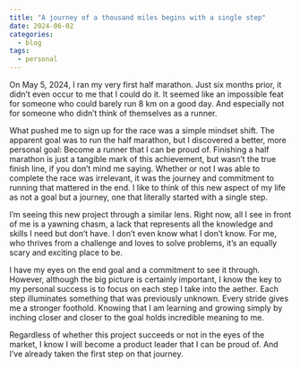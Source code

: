```yaml
---
title: "A journey of a thousand miles begins with a single step"
date: 2024-06-02
categories:
  - blog
tags:
  - personal
---
```

On May 5, 2024, I ran my very first half marathon. Just six months prior, it didn’t even occur to me that I could do it. It seemed like an impossible feat for someone who could barely run 8 km on a good day. And especially not for someone who didn’t think of themselves as a runner. 

What pushed me to sign up for the race was a simple mindset shift. The apparent goal was to run the half marathon, but I discovered a better, more personal goal: Become a runner that I can be proud of. Finishing a half marathon is just a tangible mark of this achievement, but wasn’t the true finish line, if you don’t mind me saying. Whether or not I was able to complete the race was irrelevant, it was the journey and commitment to running that mattered in the end. I like to think of this new aspect of my life as not a goal but a journey, one that literally started with a single step. 

I’m seeing this new project through a similar lens. Right now, all I see in front of me is a yawning chasm, a lack that represents all the knowledge and skills I need but don’t have. I don’t even know what I don’t know. For me, who thrives from a challenge and loves to solve problems, it’s an equally scary and exciting place to be.

I have my eyes on the end goal and a commitment to see it through. However, although the big picture is certainly important, I know the key to my personal success is to focus on each step I take into the aether. Each step illuminates something that was previously unknown. Every stride gives me a stronger foothold. Knowing that I am learning and growing simply by inching closer and closer to the goal holds incredible meaning to me.

Regardless of whether this project succeeds or not in the eyes of the market, I know I will become a product leader that I can be proud of. And I’ve already taken the first step on that journey. 
